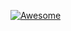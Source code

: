 

<!--
 * @version:
 * @Author:  StevenJokess https://github.com/StevenJokess
 * @Date: 2020-11-08 14:53:26
 * @LastEditors:  StevenJokess https://github.com/StevenJokess
 * @LastEditTime: 2020-11-08 14:53:29
 * @Description:
 * @TODO::
 * @Reference:https://github.com/metarl/awesome-metarl/edit/master/README.md
-->
[![Awesome](https://cdn.rawgit.com/sindresorhus/awesome/d7305f38d29fed78fa85652e3a63e154dd8e8829/media/badge.svg)](https://github.com/sindresorhus/awesome)
